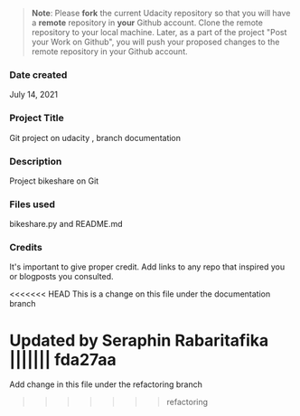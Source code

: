 >**Note**: Please **fork** the current Udacity repository so that you will have a **remote** repository in **your** Github account. Clone the remote repository to your local machine. Later, as a part of the project "Post your Work on Github", you will push your proposed changes to the remote repository in your Github account.

### Date created
July 14, 2021 

### Project Title
Git project on udacity , branch documentation

### Description
Project bikeshare on Git

### Files used
bikeshare.py and README.md

### Credits
It's important to give proper credit. Add links to any repo that inspired you or blogposts you consulted.

<<<<<<< HEAD
This is a change on this file under the documentation branch

Updated by Seraphin Rabaritafika
||||||| fda27aa
=======





Add change in this file under the refactoring branch
>>>>>>> refactoring
